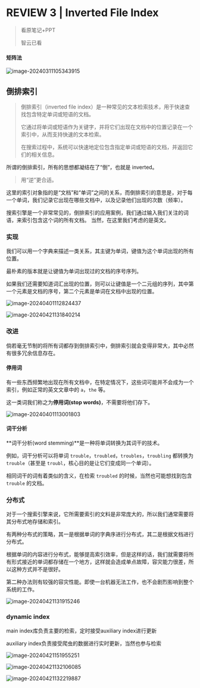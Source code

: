 # REVIEW 3 | Inverted File Index

> 看原笔记+PPT
>
> 智云已看

#### 矩阵法

![image-20240311105343915](https://raw.githubusercontent.com/RimLutienpeist/image-hosting/main/image-20240311105343915.png)

## 倒排索引

> 倒排索引（inverted file index）是一种常见的文本检索技术，用于快速查找包含特定单词或短语的文档。
>
> 它通过将单词或短语作为关键字，并将它们出现在文档中的位置记录在一个索引中，从而支持快速的文本检索。
>
> 在搜索过程中，系统可以快速地定位包含指定单词或短语的文档，并返回它们的相关信息。

所谓的倒排索引，所有的思想都凝结在了“倒”，也就是 inverted。

> 用“逆”更合适。

这里的索引对象指的是“文档”和“单词”之间的关系，而倒排索引的意思是，对于每一个单词，我们记录它出现在哪些文档中，以及记录他们出现的次数（频率）。

搜索引擎是一个非常常见的，倒排索引的应用案例，我们通过输入我们关注的词语，来索引包含这个词的所有文档。 当然，在这里我们考虑的是英文。

### 实现

我们可以用一个字典来描述一类关系，其主键为单词，键值为这个单词出现的所有位置。

最朴素的版本就是让键值为单词出现过的文档的序号序列。

如果我们还需要知道词汇出现的位置，则可以让键值是一个二元组的序列，其中第一个元素是文档的序号，第二个元素是单词在文档中出现的位置。

![image-20240401112824437](https://raw.githubusercontent.com/RimLutienpeist/image-hosting/main/image-20240401112824437.png)

![image-20240421131840214](https://raw.githubusercontent.com/RimLutienpeist/image-hosting/main/image-20240421131840214.png)

### 改进

倘若毫无节制的将所有词都存到倒排索引中，倒排索引就会变得非常大，其中必然有很多冗余信息存在。

#### 停用词

有一些东西频繁地出现在所有文档中，在特定情况下，这些词可能并不会成为一个索引，例如正常的英文文章中的 `a`，`the` 等。

这一类词我们称之为**停用词(stop words)**，不需要将他们存下。

![image-20240401113001803](https://raw.githubusercontent.com/RimLutienpeist/image-hosting/main/image-20240401113001803.png)

#### 词干分析

**词干分析(word stemming)**是一种将单词转换为其词干的技术。

例如，词干分析可以将单词 `trouble`，`troubled`，`troubles`，`troubling` 都转换为 `trouble`（甚至是 `troubl`，核心目的是让它们变成同一个单词）。

相同词干的词有着类似的含义，在检索 `troubled` 的时候，当然也可能想找到包含 `trouble` 的文档。

### 分布式

对于一个搜索引擎来说，它所需要索引的文料是非常庞大的，所以我们通常需要将其分布式地存储和索引。

有两种分布式的策略，其一是根据单词的字典序进行分布式，其二是根据文档进行分布式。

根据单词的内容进行分布式，能够提高索引效率，但是这样的话，我们就需要将所有形式接近的单词都存储在一个地方，这样就会造成单点故障，容灾能力很差，所以这种方式并不是很好。

第二种办法则有较强的容灾性能。即使一台机器无法工作，也不会剧烈影响到整个系统的工作。

![image-20240421131915246](https://raw.githubusercontent.com/RimLutienpeist/image-hosting/main/image-20240421131915246.png)

### dynamic index

main index库负责主要的检索，定时接受auxiliary index进行更新

auxiliary index负责接受爬虫的数据进行实时更新，当然也参与检索

![image-20240421151955251](https://raw.githubusercontent.com/RimLutienpeist/image-hosting/main/image-20240421151955251.png)

![image-20240421132106085](https://raw.githubusercontent.com/RimLutienpeist/image-hosting/main/image-20240421132106085.png)

![image-20240421132219887](https://raw.githubusercontent.com/RimLutienpeist/image-hosting/main/image-20240421132219887.png)